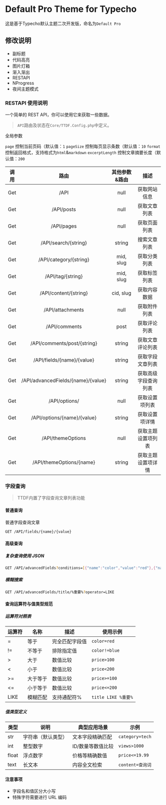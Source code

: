 # Default Pro Theme for Typecho

这是基于Typecho默认主题二次开发版，命名为`Default Pro`

## 修改说明

 - 副标题
 - 代码高亮
 - 图片灯箱
 - 渐入渐出
 - RESTAPI
 - NProgress
 - 夜间主题模式

### RESTAPI 使用说明

一个简单的 REST API，你可以使用它来获取一些数据。
> `API`路由及状态在`Core/TTDF.Config.php`中定义。 

全局参数

`page` 控制当前页码（默认值：`1`
`pageSize` 控制每页显示条数（默认值：`10`
`format` 控制返回格式，支持格式为`html`&`markdown`
`excerptLength` 控制文章摘要长度（默认值：`200`

| 调用  |                路由                | 其他参数&路由 |         描述         |
| :---: | :--------------------------------: | :-----------: | :------------------: |
|  Get  |                /API                |     null      |     获取网站信息     |
|  Get  |             /API/posts             |     null      |     获取文章列表     |
|  Get  |             /API/pages             |     null      |     获取页面列表     |
|  Get  |        /API/search/{string}        |    string     |     搜索文章列表     |
|  Get  |       /API/category/{string}       |   mid, slug   |     获取分类列表     |
|  Get  |         /API/tag/{string}          |   mid, slug   |     获取标签列表     |
|  Get  |       /API/content/{string}        |   cid, slug   |     获取内容数据     |
|  Get  |          /API/attachments          |     null      |     获取附件列表     |
|  Get  |           /API/comments            |     post      |     获取评论列表     |
|  Get  |    /API/comments/post/{string}     |    string     |   获取文章评论列表   |
|  Get  |     /API/fields/{name}/{value}     |    string     |   获取字段文章列表   |
|  Get  | /API/advancedFields/{name}/{value} |    string     | 获取高级字段查询列表 |
|  Get  |           /API/options/            |     null      |    获取设置项列表    |
|  Get  |    /API/options/{name}/{value}     |    string     |    获取设置项详情    |
|  Get  |         /API/themeOptions          |     null      |  获取主题设置项列表  |
|  Get  |      /API/themeOptions/{name}      |    string     |  获取主题设置项详情  |

### 字段查询
> TTDF内置了字段查询文章列表功能

#### 普通查询  

普通字段查询文章

```bash
GET /API/fields/{name}/{value}
```

#### 高级查询

##### 复杂查询​​使用 JSON

```bash
GET /API/advancedFields?conditions=[{"name":"color","value":"red"},{"name":"price","operator":">=","value":100}]
```

##### 模糊搜索​

```bash
GET /API/advancedFields/title/%重要%?operator=LIKE
```

#### 查询运算符与值类型规范

##### 运算符对照表

| 运算符 | 名称     | 描述           | 使用示例            |
| ------ | -------- | -------------- | ------------------- |
| =      | 等于     | 完全匹配字段值 | `color=red`         |
| !=     | 不等于   | 排除指定值     | `color!=blue`       |
| >      | 大于     | 数值比较       | `price>100`         |
| <      | 小于     | 数值比较       | `price<200`         |
| >=     | 大于等于 | 数值比较       | `price>=100`        |
| <=     | 小于等于 | 数值比较       | `price<=200`        |
| LIKE   | 模糊匹配 | 支持通配符%    | `title LIKE %重要%` |

##### 值类型定义

| 类型  | 说明               | 典型应用场景      | 示例             |
| ----- | ------------------ | ----------------- | ---------------- |
| str   | 字符串（默认类型） | 文本字段精确匹配  | `category=tech`  |
| int   | 整型数字           | ID/数量等数值比较 | `views>1000`     |
| float | 浮点数字           | 价格等精确数值    | `price<=19.99`   |
| text  | 长文本             | 内容全文检索      | `content=查询词` |

#### 注意事项

 - 字段名和值区分大小写
 - 特殊字符需要进行 URL 编码